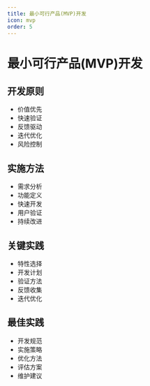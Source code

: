 ```yaml
---
title: 最小可行产品(MVP)开发
icon: mvp
order: 5
---
```


# 最小可行产品(MVP)开发

## 开发原则
- 价值优先
- 快速验证
- 反馈驱动
- 迭代优化
- 风险控制

## 实施方法
- 需求分析
- 功能定义
- 快速开发
- 用户验证
- 持续改进

## 关键实践
- 特性选择
- 开发计划
- 验证方法
- 反馈收集
- 迭代优化

## 最佳实践
- 开发规范
- 实施策略
- 优化方法
- 评估方案
- 维护建议

